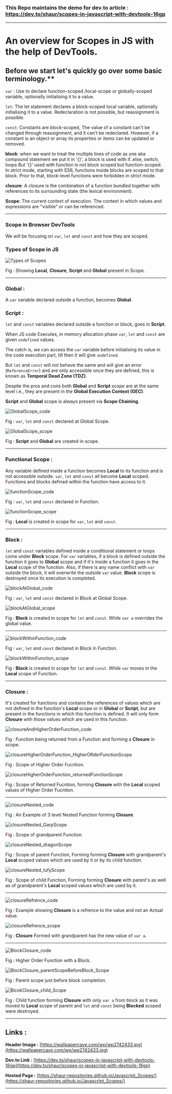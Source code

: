 
### This Repo maintains the demo for dev.to article : https://dev.to/shaur/scopes-in-javascript-with-devtools-16gp
---

# An overview for Scopes in JS with the help of DevTools.

## Before we start let's quickly go over some basic terminology.**

`var` : Use to declare function-scoped /local-scope or globally-scoped variable, optionally initialising it to a value.

`let`: The let statement declares a block-scoped local variable, optionally initialising it to a value.
Redeclaration is not possible, but reassignment is possible.

`const`: Constants are block-scoped, The value of a constant can't be changed through reassignment, and it can't be redeclared.
However, if a constant is an object or array its properties or items can be updated or removed.

**block**: when we want to treat the multiple lines of code as one aka compound statement we put it in '{}', a block is used with if..else, switch, loops But '{}' used with function is not block scoped but function-scoped.
In strict mode, starting with ES6, functions inside blocks are scoped to that block. Prior to that, block-level functions were forbidden in strict mode.

**closure**: A closure is the combination of a function bundled together with references to its surrounding state (the lexical environment).

**Scope**: The current context of execution. The context in which values and expressions are "visible" or can be referenced. 

---

### Scope in Browser DevTools

We will be focusing on `var`, `let` and `const` and how they are scoped.

### Types of Scope in JS


![Types of Scopes](https://dev-to-uploads.s3.amazonaws.com/uploads/articles/z9sh7rt5xiz4xe9bvszu.png)

Fig : Showing **Local**, **Closure**, **Script** and **Global** present in Scope.
  

---

### Global :
A `var` variable declared outside a function, becomes **Global**.

### Script :
`let` and `const` variables declared outside a function or block, goes in **Script**.

When JS code Executes, in memory allocation phase `var`, `let` and `const` are given `undefined` values.

The catch is, we can access the `var` variable before initialising its value in the code execution part, till then it will give `undefined`.

But `let` and `const` will not behave the same and will give an error (`ReferenceError`) and are only accessible once they are defined, this is known as **Temporal Dead Zone (TDZ)**.

Despite the pros and cons both **Global**  and **Script** scope are at the same level i.e., they are present in the **Global Execution Context (GEC)**.

**Script** and **Global** scope is always present via **Scope Chaining**.


![GlobalScope_code](https://dev-to-uploads.s3.amazonaws.com/uploads/articles/slyo5pc2ablddcok7coq.png)

Fig : `var`, `let` and `const` declared at Global Scope.



![GlobalScope_scope](https://dev-to-uploads.s3.amazonaws.com/uploads/articles/x947zfe28naxdiodfqa0.png)

Fig : **Script** and **Global** are created in scope.


---

### Functional Scope : 
Any variable defined inside a function becomes **Local** to its function and is not accessible outside. `var`, `let` and `const` all become **Local** scoped.
Functions and blocks defined within the function have access to it.

![functionScope_code](https://dev-to-uploads.s3.amazonaws.com/uploads/articles/k4pf75gzskmo51vdbeln.png)

Fig : `var`, `let` and `const` declared in Function.

![functionScope_scope](https://dev-to-uploads.s3.amazonaws.com/uploads/articles/zbse0hrxdjkug0spwa8p.png)

Fig : **Local** is created in scope for `var`, `let` and `const`.

---

### Block : 
`let` and `const` variables defined inside a conditional statement or loops come under **Block** scope. For `var` variables, if a block is defined outside the function
it goes to **Global** scope and if it's inside a function it goes in the **Local** scope of the function. Also, if there is any name conflict with `var` outside the block, it will overwrite the outside `var` value.
**Block** scope is destroyed once its execution is completed.

![blockAtGlobal_code](https://dev-to-uploads.s3.amazonaws.com/uploads/articles/4izsvvmed1bh1hvs4p7d.png)

Fig : `var`, `let` and `const` declared in Block at Global Scope.

![blockAtGlobal_scope](https://dev-to-uploads.s3.amazonaws.com/uploads/articles/7sjizbhllm9nlun6lo6t.png)

Fig : **Block** is created in scope for `let` and `const`. While `var a` overrides the global value.

---

![blockWithinFunction_code](https://dev-to-uploads.s3.amazonaws.com/uploads/articles/n8et749c88fqz2b30u8p.png)

Fig : `var`, `let` and `const` declared in Block in Function.

![blockWithinFunction_scope](https://dev-to-uploads.s3.amazonaws.com/uploads/articles/s19m5ehr0otb89xpdtd1.png)

Fig : **Block** is created in scope for `let` and `const`. While `var` moves in the **Local** scope of Function.

---

### Closure : 
It's created for functions and contains the references of values
which are not defined in the function's **Local** scope or in **Global** or **Script**, but are present in the functions in which this function is defined. 
It will only form **Closure** with those values which are used in this function.


![closureAndHigherOrderFunction_code](https://dev-to-uploads.s3.amazonaws.com/uploads/articles/0e0b168us76qoxfmi3df.png)

Fig : Function being returned from a Function and forming a **Closure** in scope.

![closureHigherOrderFunction_HigherORderFunctionScope](https://dev-to-uploads.s3.amazonaws.com/uploads/articles/mnbwsi4podzea11afvym.png)

Fig : Scope of Higher Order Fucntion.

![closureHigherOrderFunction_returnedFunctionScope](https://dev-to-uploads.s3.amazonaws.com/uploads/articles/d0p3953mzt6p9em33bst.png)

Fig : Scope of Returned Fucntion, forming **Closure** with the **Local** scoped values of Higher Order Fucntion.

---

![closureNested_code](https://dev-to-uploads.s3.amazonaws.com/uploads/articles/2mlnujrywgayskhzjhsu.png)

Fig : An Example of 3 level Nested Function forming **Closure**.

![closureNested_GarpScope](https://dev-to-uploads.s3.amazonaws.com/uploads/articles/tzlw0y48poro375x7yjl.png)

Fig : Scope of grandparent Function.

![closureNested_dragonScope](https://dev-to-uploads.s3.amazonaws.com/uploads/articles/npy22dh76edxtejxco88.png)

Fig : Scope of parent Function, Forming forming **Closure** with grandparent's **Local** scoped values which are used by it or by its child function.

![closureNested_lufyScope](https://dev-to-uploads.s3.amazonaws.com/uploads/articles/rt1s38wubnqdmpfc456r.png)

Fig : Scope of child Function, Forming forming **Closure** with parent's as well as of grandparent's **Local** scoped values which are used by it.

---

![closureRefrence_code](https://dev-to-uploads.s3.amazonaws.com/uploads/articles/ivnmbq3xyqqvhir0tip9.png)

Fig : Example showing **Closure** is a refrence to the value and not an Actual value.

![closureRefrence_scope](https://dev-to-uploads.s3.amazonaws.com/uploads/articles/31ph7seiwl9q3u0g9c00.png)

Fig : **Closure** Formed with grandparent has the new value of `var a`.

---

![BlockClosure_code](https://dev-to-uploads.s3.amazonaws.com/uploads/articles/jykwous5g3gzhyrkiozf.png)

Fig : Higher Order Function with a Block.

![BlockClosure_parentScopeBeforeBlock_Scope](https://dev-to-uploads.s3.amazonaws.com/uploads/articles/y6k6wsv8xr71aa6xry9c.png)

Fig : Parent scope just before block completion.

![BlcokClosure_child_Scope](https://dev-to-uploads.s3.amazonaws.com/uploads/articles/xrctxop9fb6eo8phjiab.png)

Fig : Child function forming **Closure** with only `var a` from block as it was moved to **Local** scope of parent and `let` and `const` being **Blocked** scoped were destroyed.

---
## Links :

**Header Image :**  [https://wallpapercave.com/wp/wp2742433.jpg](https://wallpapercave.com/wp/wp2742433.jpg)

**Dev.to Link :** [https://dev.to/shaur/scopes-in-javascript-with-devtools-16gp](https://dev.to/shaur/scopes-in-javascript-with-devtools-16gp)

**Hosted Page :** [https://shaur-repositories.github.io/Javascript_Scopes/](https://shaur-repositories.github.io/Javascript_Scopes/)

----

